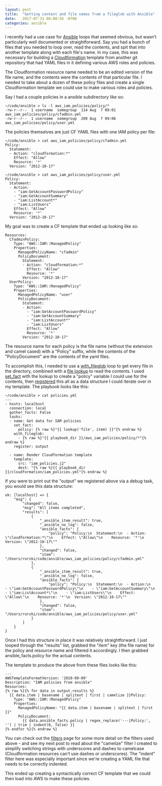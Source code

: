 ```yaml
---
layout: post
title:  "Getting content and file names from a fileglob with Ansible"
date:   2017-07-31 08:00:56 -0700
categories: ansible
---
```


I recently had a use case for [Ansible][ansible] loops that seemed obvious, but wasn't particularly well documented or straightforward. Say you had a bunch of files that you needed to loop over, read the contents, and spit that into another template along with each file's name. In my case, this was necessary for building a [Cloudformation][cf] template from another git repository that had YAML files in it defining various AWS roles and policies.

The Cloudformation resource name needed to be an edited version of the file name, and the contents were the contents of that particular file. I needed to take about a dozen of these policy files and create a single Cloudformation template we could use to make various roles and policies.

Say I had a couple policies in a ansible subdirectory like so:
```
~/code/ansible > ls -l aws_iam_policies/policy/*
-rw-r--r--  1 username  somegroup  114 Aug  7 09:01 aws_iam_policies/policy/cfadmin.yml
-rw-r--r--  1 username  somegroup  209 Aug  7 09:06 aws_iam_policies/policy/user.yml
```
The policies themselves are just CF YAML files with one IAM policy per file:
```
~/code/ansible > cat aws_iam_policies/policy/cfadmin.yml
Policy:
  Statement:
  - Action: "cloudformation:*"
    Effect: "Allow"
    Resource: '*'
  Version: "2012-10-17"

~/code/ansible > cat aws_iam_policies/policy/user.yml
Policy:
  Statement:
  - Action:
    - "iam:GetAccountPasswordPolicy"
    - "iam:GetAccountSummary"
    - "iam:ListAccount*"
    - "iam:ListUsers"
    Effect: "Allow"
    Resource: '*'
  Version: "2012-10-17"
```
My goal was to create a CF template that ended up looking like so:
```
Resources:
  CfadminPolicy:
    Type: "AWS::IAM::ManagedPolicy"
    Properties:
      ManagedPolicyName: "cfadmin"
      PolicyDocument:
        Statement:
        - Action: "cloudformation:*"
          Effect: "Allow"
          Resource: '*'
        Version: "2012-10-17"
  UserPolicy:
    Type: "AWS::IAM::ManagedPolicy"
    Properties:
      ManagedPolicyName: "user"
      PolicyDocument:
        Statement:
        - Action:
          - "iam:GetAccountPasswordPolicy"
          - "iam:GetAccountSummary"
          - "iam:ListAccount*"
          - "iam:ListUsers"
          Effect: "Allow"
          Resource: '*'
        Version: "2012-10-17"
```
The resource name for each policy is the file name (without the extension and camel cased) with a "Policy" suffix, while the contents of the "PolicyDocument" are the contents of the yaml files.

To accomplish this, I needed to use a [with_fileglob][ansible_fileglob] loop to get every file in the directory, combined with a [file lookup][ansible_lookup] to read the contents. I used [set_fact][ansible_setfact] with the lookup to create a "policy" variable I could use for the contents, then [registered][ansible_register] this all as a data structure I could iterate over in my template. The playbook looks like this:
```
~/code/ansible > cat policies.yml
---
- hosts: localhost
  connection: local
  gather_facts: False
  tasks:
  - name: Get data for IAM policies
    set_fact:
      policy: {% raw %}"{{ lookup('file', item) }}"{% endraw %}
    with_fileglob:
      - {% raw %}"{{ playbook_dir }}/aws_iam_policies/policy/*"{% endraw %}
    register: output

  - name: Render Cloudformation template
    template:
      src: "iam_policies.j2"
      dest: "{% raw %}{{ playbook_dir }}/cloudformation/iam_policies.yml"{% endraw %}
```
If you were to print out the "output" we registered above via a debug task, you would see this data structure:
```
ok: [localhost] => {
    "msg": {
        "changed": false,
        "msg": "All items completed",
        "results": [
            {
                "_ansible_item_result": true,
                "_ansible_no_log": false,
                "ansible_facts": {
                    "policy": "Policy:\n  Statement:\n  - Action: \"cloudformation:*\"\n    Effect: \"Allow\"\n    Resource: '*'\n  Version: \"2012-10-17\""
                },
                "changed": false,
                "item": "/Users/rorski/code/ansible/aws_iam_policies/policy/cfadmin.yml"
            },
            {
                "_ansible_item_result": true,
                "_ansible_no_log": false,
                "ansible_facts": {
                    "policy": "Policy:\n  Statement:\n  - Action:\n    - \"iam:GetAccountPasswordPolicy\"\n    - \"iam:GetAccountSummary\"\n    - \"iam:ListAccount*\"\n    - \"iam:ListUsers\"\n    Effect: \"Allow\"\n    Resource: '*'\n  Version: \"2012-10-17\""
                },
                "changed": false,
                "item": "/Users/rorski/code/ansible/aws_iam_policies/policy/user.yml"
            }
        ]
    }
}
```
Once I had this structure in place it was relatively straightforward. I just looped through the "results" list, grabbed the "item" key (the file name) for the policy and resource name and filtered it accordingly. I then grabbed ansible_facts.policy for the actual contents.

The template to produce the above from these files looks like this:
```
---
AWSTemplateFormatVersion: '2010-09-09'
Description: "IAM policies from ansible"
Resources:
{% raw %}{% for data in output.results %}
  {{ data.item | basename | splitext | first | camelize }}Policy:
    Type: "AWS::IAM::ManagedPolicy"
    Properties:
      ManagedPolicyName: "{{ data.item | basename | splitext | first }}"
      PolicyDocument:
        {{ data.ansible_facts.policy | regex_replace('---|Policy:', '') | trim | indent(6, false) }}
{% endfor %}{% endraw %}
```
You can check out the [filters][ansible_filters] page for some more detail on the filters used above - and see my next post to read about the "camelize" filter I created to simplify switching strings with underscores and dashes to camelcase (Cloudformation resources can't use dashes or underscores). The "indent" filter here was especially important since we're creating a YAML file that needs to be correctly indented.

This ended up creating a syntactically correct CF template that we could then load into AWS to make these policies.

[ansible]: https://www.ansible.com/
[ansible_lookup]: http://docs.ansible.com/ansible/latest/playbooks_lookups.html#intro-to-lookups-getting-file-contents
[ansible_filters]: http://docs.ansible.com/ansible/latest/playbooks_filters.html
[ansible_fileglob]: http://docs.ansible.com/ansible/latest/playbooks_loops.html#id4
[ansible_register]: http://docs.ansible.com/ansible/latest/playbooks_conditionals.html#register-variables
[ansible_setfact]: http://docs.ansible.com/ansible/latest/set_fact_module.html
[cf]: https://aws.amazon.com/cloudformation/
